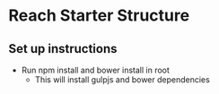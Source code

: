 # Reach Starter Structure

## Set up instructions

- Run npm install and bower install in root
  - This will install gulpjs and bower dependencies
